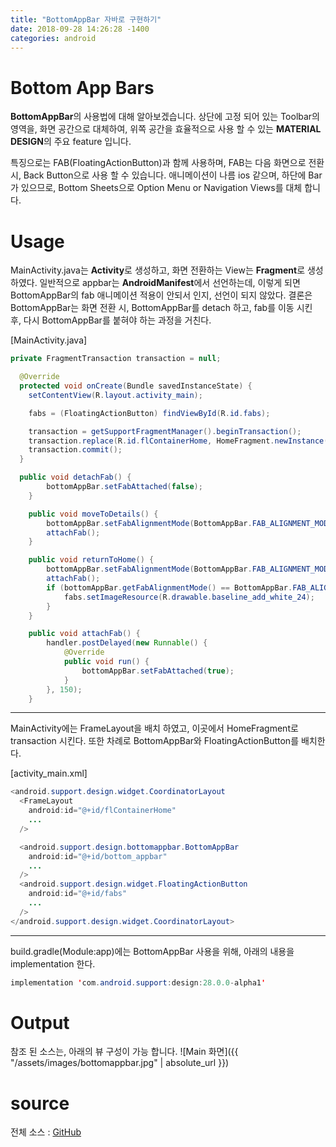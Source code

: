 ```yaml
---
title: "BottomAppBar 자바로 구현하기"
date: 2018-09-28 14:26:28 -1400
categories: android
---
```


# Bottom App Bars
**BottomAppBar**의 사용법에 대해 알아보겠습니다. 상단에 고정 되어 있는 Toolbar의 영역을, 화면 공간으로 대체하여, 위쪽 공간을 효율적으로 사용 할 수 있는 **MATERIAL DESIGN**의 주요 feature 입니다.

특징으로는 FAB(FloatingActionButton)과 함께 사용하며, FAB는 다음 화면으로 전환시, Back Button으로 사용 할 수 있습니다. 애니메이션이 나름 ios 같으며, 하단에 Bar가 있으므로, Bottom Sheets으로 Option Menu or Navigation Views를 대체 합니다.

# Usage
MainActivity.java는 **Activity**로 생성하고, 화면 전환하는 View는 **Fragment**로 생성하였다.
일반적으로 appbar는 **AndroidManifest**에서 선언하는데, 이렇게 되면 BottomAppBar의 fab 애니메이션 적용이 안되서 인지, 선언이 되지 않았다. 결론은 BottomAppBar는 화면 전환 시, BottomAppBar를 detach 하고, fab를 이동 시킨 후, 다시 BottomAppBar를 붙혀야 하는 과정을 거친다.

[MainActivity.java]
```java
private FragmentTransaction transaction = null;

  @Override
  protected void onCreate(Bundle savedInstanceState) {
    setContentView(R.layout.activity_main);

    fabs = (FloatingActionButton) findViewById(R.id.fabs);

    transaction = getSupportFragmentManager().beginTransaction();
    transaction.replace(R.id.flContainerHome, HomeFragment.newInstance());
    transaction.commit();
  }

  public void detachFab() {
        bottomAppBar.setFabAttached(false);
    }

    public void moveToDetails() {
        bottomAppBar.setFabAlignmentMode(BottomAppBar.FAB_ALIGNMENT_MODE_END);
        attachFab();
    }

    public void returnToHome() {
        bottomAppBar.setFabAlignmentMode(BottomAppBar.FAB_ALIGNMENT_MODE_CENTER);
        attachFab();
        if (bottomAppBar.getFabAlignmentMode() == BottomAppBar.FAB_ALIGNMENT_MODE_CENTER) {
            fabs.setImageResource(R.drawable.baseline_add_white_24);
        }
    }

    public void attachFab() {
        handler.postDelayed(new Runnable() {
            @Override
            public void run() {
                bottomAppBar.setFabAttached(true);
            }
        }, 150);
    }
```
***
MainActivity에는 FrameLayout을 배치 하였고, 이곳에서 HomeFragment로 transaction 시킨다.
또한 차례로 BottomAppBar와 FloatingActionButton를 배치한다.

[activity_main.xml]
```java
<android.support.design.widget.CoordinatorLayout
  <FrameLayout
    android:id="@+id/flContainerHome"
    ...
  />

  <android.support.design.bottomappbar.BottomAppBar
    android:id="@+id/bottom_appbar"
    ...
  />
  <android.support.design.widget.FloatingActionButton
    android:id="@+id/fabs"
    ...
  />
</android.support.design.widget.CoordinatorLayout>
```
___
build.gradle(Module:app)에는 BottomAppBar 사용을 위해, 아래의 내용을 implementation 한다.
```java
implementation 'com.android.support:design:28.0.0-alpha1'
```
# Output
참조 된 소스는, 아래의 뷰 구성이 가능 합니다.
![Main 화면]({{ "/assets/images/bottomappbar.jpg" | absolute_url }})

# source
전체 소스 : [GitHub](https://github.com/peterkimlab/BottomAppBar)
